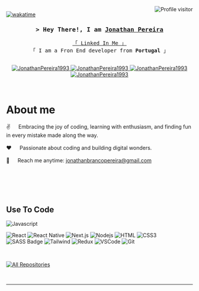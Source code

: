 <!--
<h2 align="center">
  Welcome to Jonathan's World!
  <img src="https://media.giphy.com/media/hvRJCLFzcasrR4ia7z/giphy.gif" width="28">
</h2>
-->

<!--
<p align="center">
  <a href="https://github.com/JonathanPereira1993"><img src="https://readme-typing-svg.herokuapp.com/?lines=Self%20Taught%20Programmer;Front%20End%20Developer;1.5%2B%20years%20of%20coding%20experience;Always%20learning%20new%20things&center=true&width=380&height=45"></a>
</p>

 -->

<a href="https://komarev.com/ghpvc/?username=JonathanPereira1993">
  <img align="right" src="https://komarev.com/ghpvc/?username=JonathanPereira1993&label=Visitors&color=0e75b6&style=flat" alt="Profile visitor" />
</a>


[![wakatime](https://wakatime.com/badge/user/eebb3dd8-d9b2-40de-9b88-6fd6cac99dbc.svg)](https://wakatime.com/@eebb3dd8-d9b2-40de-9b88-6fd6cac99dbc)

<!-- Intro  -->
<h3 align="center">
        <samp>&gt; Hey There!, I am
                <b><a target="_blank" href="https://JonathanPereira1993.com">Jonathan Pereira</a></b>
        </samp>
</h3>


<p align="center"> 
  <samp>
    <a href="[https://www.google.com/search?q=Al+Siam](https://www.linkedin.com/in/jonathan-pereira-5421b3152/)">「 Linked In Me 」</a>
    <br>
    「 I am a Fron End developer from <b>Portugal</b> 」
    <br>
    <br>
  </samp>
</p>

<p align="center">
 <a href="https://JonathanPereira1993.com" target="blank">
  <img src="https://img.shields.io/badge/Website-DC143C?style=for-the-badge&logo=medium&logoColor=white" alt="JonathanPereira1993" />
 </a>
 <a href="https://www.linkedin.com/in/jonathan-pereira-5421b3152/" target="_blank">
  <img src="https://img.shields.io/badge/LinkedIn-0077B5?style=for-the-badge&logo=linkedin&logoColor=white" alt="JonathanPereira1993"/>
 </a>
 <!-- <a href="https://dev.to/JonathanPereira1993" target="_blank">
  <img src="https://img.shields.io/badge/dev.to-0A0A0A?style=for-the-badge&logo=dev.to&logoColor=white" alt="JonathanPereira1993" />
 </a> -->
 <a href="https://www.instagram.com/jonathanmyself/" target="_blank">
  <img src="https://img.shields.io/badge/Instagram-fe4164?style=for-the-badge&logo=instagram&logoColor=white" alt="JonathanPereira1993" />
 </a> 
 <a href="https://www.facebook.com/jonathan.pereira.79274089/" target="_blank">
  <img src="https://img.shields.io/badge/Facebook-20BEFF?&style=for-the-badge&logo=facebook&logoColor=white" alt="JonathanPereira1993"  />
  </a> 
</p>
<br />

<!-- About Section -->
 # About me
 
<p>
<!--  <img align="right" width="350" src="/assets/programmer.gif" alt="Coding gif" /> -->
  
 ✌️ &emsp; Embracing the joy of coding, learning with enthusiasm, and finding fun in every mistake made along the way. <br/><br/>
 ❤️ &emsp; Passionate about coding and building digital wonders.<br/><br/>
 📧 &emsp; Reach me anytime: jonathanbrancopereira@gmail.com<br/><br/>

</p>

<br/>
<br/>
<br/>

## Use To Code

![Javascript](https://img.shields.io/badge/Javascript-F0DB4F?style=for-the-badge&labelColor=black&logo=javascript&logoColor=F0DB4F)
<!-- ![Typescript](https://img.shields.io/badge/Typescript-007acc?style=for-the-badge&labelColor=black&logo=typescript&logoColor=007acc) -->
![React](https://img.shields.io/badge/-React-61DBFB?style=for-the-badge&labelColor=black&logo=react&logoColor=61DBFB)
![React Native](https://img.shields.io/badge/React_Native-20232A?style=for-the-badge&logo=react&logoColor=61DAFB)
![Next.js](https://img.shields.io/badge/next.js-000000?style=for-the-badge&logo=nextdotjs&logoColor=white)
![Nodejs](https://img.shields.io/badge/Nodejs-3C873A?style=for-the-badge&labelColor=black&logo=node.js&logoColor=3C873A)
![HTML](https://img.shields.io/badge/HTML5-E34F26?style=for-the-badge&logo=html5&logoColor=white)
![CSS3](https://img.shields.io/badge/CSS3-1572B6?style=for-the-badge&logo=css3&logoColor=white)
![SASS Badge](https://img.shields.io/badge/Sass-CC6699?style=for-the-badge&logo=sass&logoColor=white)
![Tailwind](https://img.shields.io/badge/Tailwind_CSS-092749?style=for-the-badge&logo=tailwindcss&logoColor=06B6D4&labelColor=000000)
![Redux](https://img.shields.io/badge/Redux-593D88?style=for-the-badge&logo=redux&logoColor=white)
![VSCode](https://img.shields.io/badge/Visual_Studio-0078d7?style=for-the-badge&logo=visual%20studio&logoColor=white)
![Git](https://img.shields.io/badge/Git-F05032?style=for-the-badge&logo=git&logoColor=white)

<br/>

<!-- ## Top Open Source -
[![Web Projects](https://github-readme-stats.vercel.app/api/pin/?username=JonathanPereira1993&repo=web-projects&border_color=7F3FBF&bg_color=0D1117&title_color=C9D1D9&text_color=8B949E&icon_color=7F3FBF)](https://github.com/JonathanPereira1993/web-projects)
[![Al Folio](https://github-readme-stats.vercel.app/api/pin/?username=JonathanPereira1993&repo=al-folio&border_color=7F3FBF&bg_color=0D1117&title_color=C9D1D9&text_color=8B949E&icon_color=7F3FBF)](https://github.com/JonathanPereira1993/al-folio)
[![Al Siam Readme](https://github-readme-stats.vercel.app/api/pin/?username=JonathanPereira1993&repo=JonathanPereira1993&border_color=7F3FBF&bg_color=0D1117&title_color=C9D1D9&text_color=8B949E&icon_color=7F3FBF)](https://github.com/JonathanPereira1993/JonathanPereira1993)
[![Al Siam Teminal](https://github-readme-stats.vercel.app/api/pin/?username=JonathanPereira1993&repo=JonathanPereira1993.github.io&border_color=7F3FBF&bg_color=0D1117&title_color=C9D1D9&text_color=8B949E&icon_color=7F3FBF)](https://github.com/JonathanPereira1993/JonathanPereira1993.github.io) -->

<p align="left">
  <a href="https://github.com/JonathanPereira1993?tab=repositories" target="_blank"><img alt="All Repositories" title="All Repositories" src="https://img.shields.io/badge/-All%20Repos-2962FF?style=for-the-badge&logo=koding&logoColor=white"/></a>
</p>

<br/>
<hr/>
<br/>
